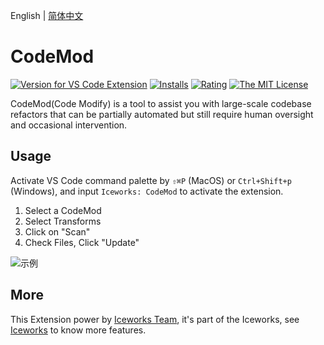 English | [简体中文](https://github.com/ice-lab/iceworks/blob/master/extensions/iceworks-codemod/README.zh-CN.md)

# CodeMod

[![Version for VS Code Extension](https://vsmarketplacebadge.apphb.com/version-short/iceworks-team.iceworks-codemod.svg?logo=visual-studio-code)](https://marketplace.visualstudio.com/items?itemName=iceworks-team.iceworks-codemod)
[![Installs](https://vsmarketplacebadge.apphb.com/installs-short/iceworks-team.iceworks-codemod.svg)](https://marketplace.visualstudio.com/items?itemName=iceworks-team.iceworks-codemod)
[![Rating](https://vsmarketplacebadge.apphb.com/rating-short/iceworks-team.iceworks-codemod.svg)](https://marketplace.visualstudio.com/items?itemName=iceworks-team.iceworks-codemod)
[![The MIT License](https://img.shields.io/badge/license-MIT-blue.svg)](http://opensource.org/licenses/MIT)

CodeMod(Code Modify) is a tool to assist you with large-scale codebase refactors that can be partially automated but still require human oversight and occasional intervention.

## Usage

Activate VS Code command palette by `⇧⌘P` (MacOS) or `Ctrl+Shift+p` (Windows), and input `Iceworks: CodeMod` to activate the extension.

1. Select a CodeMod
2. Select Transforms
3. Click on "Scan"
4. Check Files, Click "Update"

![示例](https://img.alicdn.com/imgextra/i2/O1CN014VajzE1LoyAteMDup_!!6000000001347-1-tps-1446-906.gif)

## More

This Extension power by [Iceworks Team](https://marketplace.visualstudio.com/publishers/iceworks-team), it's part of the Iceworks, see [Iceworks](https://marketplace.visualstudio.com/items?itemName=iceworks-team.iceworks) to know more features.
